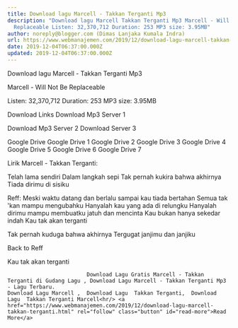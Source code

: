 ```yaml
---
title: Download lagu Marcell - Takkan Terganti Mp3
description: "Download lagu Marcell Takkan Terganti Mp3 Marcell - Will Not Be
  Replaceable Listen: 32,370,712 Duration: 253 MP3 size: 3.95MB"
author: noreply@blogger.com (Dimas Lanjaka Kumala Indra)
url: https://www.webmanajemen.com/2019/12/download-lagu-marcell-takkan-terganti.html
date: 2019-12-04T06:37:00.000Z
updated: 2019-12-04T06:37:00.000Z
---
```


Download lagu Marcell - Takkan Terganti Mp3

  Marcell - Will Not Be Replaceable 

  Listen: 32,370,712 
  Duration: 253 
  MP3 size: 3.95MB 

  Download Links 
  Download Mp3 Server 1 

  Download Mp3 Server 2 
  Download Server 3 


  Google Drive   Google Drive 1 
  Google Drive 2 
  Google Drive 3 
  Google Drive 4 
  Google Drive 5 
  Google Drive 6 
  Google Drive 7 


                             
Lirik Marcell - Takkan Terganti:
                             
Telah lama sendiri
  Dalam langkah sepi
  Tak pernah kukira bahwa akhirnya
  Tiada dirimu di sisiku
  
  Reff:
  Meski waktu datang dan berlalu sampai kau tiada bertahan
  Semua tak 'kan mampu mengubahku
  Hanyalah kau yang ada di relungku
  Hanyalah dirimu mampu membuatku jatuh dan mencinta
  Kau bukan hanya sekedar indah
  Kau tak akan terganti
  
  Tak pernah kuduga bahwa akhirnya
  Tergugat janjimu dan janjiku
  
  Back to Reff
  
  Kau tak akan terganti                                 
                                 
                             Download Lagu Gratis Marcell - Takkan Terganti di Gudang Lagu , Download Lagu Marcell - Takkan Terganti Mp3 - Lagu Terbaru.                                                         Download Lagu Marcell ,  Download Lagu  Takkan Terganti,  Download Lagu  Takkan Terganti Marcell<hr/> <a href="https://www.webmanajemen.com/2019/12/download-lagu-marcell-takkan-terganti.html" rel="follow" class="button" id="read-more">Read More</a>